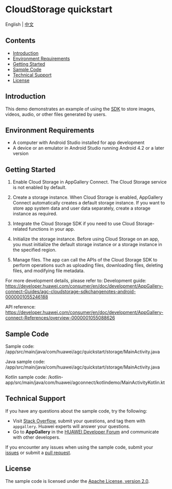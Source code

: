 # CloudStorage quickstart

English | [中文](./README_ZH.md)

## Contents
 * [Introduction](#introduction)
 * [Environment Requirements](#environment-requirements)
 * [Getting Started](#getting-started)
 * [Sample Code](#sample-code)
 * [Technical Support](#technical-support)
 * [License](#License)

## Introduction
This demo demonstrates an example of using the [SDK](https://developer.huawei.com/consumer/en/doc/development/AppGallery-connect-Library/agc-cloudstorage-sdkdownload-android-0000001056576373) to store images, videos, audio, or other files generated by users.


## Environment Requirements
* A computer with Android Studio installed for app development
* A device or an emulator in Android Studio running Android 4.2 or a later version

## Getting Started

1. Enable Cloud Storage in AppGallery Connect. The Cloud Storage service is not enabled by default.

2. Create a storage instance. When Cloud Storage is enabled, AppGallery Connect automatically creates a default storage instance. If you want to store app system data and user data separately, create a storage instance as required.

3. Integrate the Cloud Storage SDK if you need to use Cloud Storage-related functions in your app.

4. Initialize the storage instance. Before using Cloud Storage on an app, you must initialize the default storage instance or a storage instance in the specified region. 

5. Manage files. The app can call the APIs of the Cloud Storage SDK to perform operations such as uploading files, downloading files, deleting files, and modifying file metadata.


For more development details, please refer to:
Development guide: https://developer.huawei.com/consumer/en/doc/development/AppGallery-connect-Guides/agc-cloudstorage-sdkchangenotes-android-0000001055246188

API reference: https://developer.huawei.com/consumer/en/doc/development/AppGallery-connect-References/overview-0000001055088626

## Sample Code

Sample code: /app/src/main/java/com/huawei/agc/quickstart/storage/MainActivity.java

Java sample code: /app/src/main/java/com/huawei/agc/quickstart/storage/MainActivity.java

Kotlin sample code: /kotlin-app/src/main/java/com/huawei/agconnect/kotlindemo/MainActivityKotlin.kt


## Technical Support
If you have any questions about the sample code, try the following:
- Visit [Stack Overflow](https://stackoverflow.com/questions/tagged/appgallery-connect), submit your questions, and tag them with `appgallery`. Huawei experts will answer your questions.
- Go to **AppGallery** in the [HUAWEI Developer Forum](https://forums.developer.huawei.com/forumPortal/en/home?fid=0101188387844930001) and communicate with other developers.

If you encounter any issues when using the sample code, submit your [issues](https://github.com/AppGalleryConnect/agc-android-demos/issues) or submit a [pull request](https://github.com/AppGalleryConnect/agc-android-demos/pulls).

## License
The sample code is licensed under the [Apache License, version 2.0](https://www.apache.org/licenses/LICENSE-2.0).


